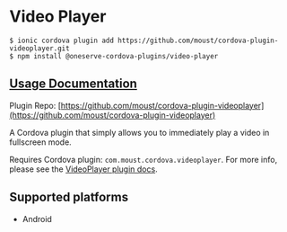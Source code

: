 # Video Player

```
$ ionic cordova plugin add https://github.com/moust/cordova-plugin-videoplayer.git
$ npm install @oneserve-cordova-plugins/video-player
```

## [Usage Documentation](https://oneserve.gitbook.io/oneserve-cordova-plugins/plugins/video-player/)

Plugin Repo: [https://github.com/moust/cordova-plugin-videoplayer](https://github.com/moust/cordova-plugin-videoplayer)

A Cordova plugin that simply allows you to immediately play a video in fullscreen mode.

Requires Cordova plugin: `com.moust.cordova.videoplayer`. For more info, please see the [VideoPlayer plugin docs](https://github.com/moust/cordova-plugin-videoplayer).

## Supported platforms

- Android
  


